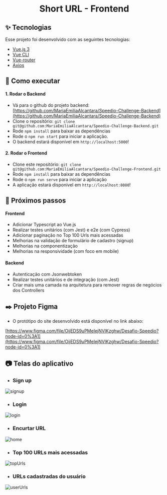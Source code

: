 <h1 align="center">Short URL - Frontend</h1>

## ✨ Tecnologias

Esse projeto foi desenvolvido com as seguintes tecnologias:

- [Vue.js 3](https://vuejs.org/)
- [Vue CLI](https://cli.vuejs.org/)
- [Vue-router](https://router.vuejs.org/)
- [Axios](https://axios-http.com/ptbr/)

## 🚀 Como executar

#### 1. Rodar o Backend
- Vá para o github do projeto backend: [https://github.com/MariaEmiliaAlcantara/Speedio-Challenge-Backend](https://github.com/MariaEmiliaAlcantara/Speedio-Challenge-Backend)
- Clone o repositório: `git clone git@github.com:MariaEmiliaAlcantara/Speedio-Challenge-Backend.git`
- Rode `npm install` para baixar as dependências
- Rode o `npm run start` para iniciar a aplicação.
- O backend estará disponível em `http://localhost:5000`!

#### 2. Rodar o Frontend
- Clone este repositório: `git clone git@github.com:MariaEmiliaAlcantara/Speedio-Challenge-Frontend.git`
- Rode `npm install` para baixar as dependências
- Rode o `npm run serve` para iniciar a aplicação
- A aplicação estará disponível em `http://localhost:8080`!

## 🔨 Próximos passos

#### Frontend
- Adicionar Typescript ao Vue.js
- Realizar testes unitários (com Jest) e e2e (com Cypress)
- Adicionar paginação no Top 100 Urls mais acessadas
- Melhorias na validação de formulário de cadastro (signup)
- Melhorias na componentização
- Melhorias na responsividade (com foco em mobile)

#### Backend
- Autenticação com Jsonwebtoken
- Realizar testes unitários e de integração (com Jest)
- Criar mais uma camada na arquitetura para remover regras de negócios dos Controllers

## ✒️ Projeto Figma

- O protótipo do site desenvolvido está disponível no link abaixo:

 [https://www.figma.com/file/OijEDS9uPMeIejNVlKzghw/Desafio-Speedio?node-id=0%3A1](https://www.figma.com/file/OijEDS9uPMeIejNVlKzghw/Desafio-Speedio?node-id=0%3A1)


## 📷 Telas do aplicativo

- ### Sign up
![signup](https://user-images.githubusercontent.com/104785776/201655636-024f7316-906e-417e-a6ae-8fb46cce76b7.png)


- ### Login
![login](https://user-images.githubusercontent.com/104785776/201655656-9cd42e56-d126-44ee-9bb0-20a528a50365.png)


- ### Encurtar URL
![home](https://user-images.githubusercontent.com/104785776/201655680-71751e9f-2f17-4923-a830-96b729397147.png)


- ### Top 100 URLs mais acessadas
![topUrls](https://user-images.githubusercontent.com/104785776/201655724-230f35c3-16c2-4f52-9f67-e467d5fec99d.png)


- ### URLs cadastradas do usuário
![userUrls](https://user-images.githubusercontent.com/104785776/201655743-9de0d214-57d1-4aca-99b9-fc228966c8b2.png)
